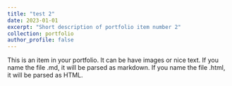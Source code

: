 ```yaml
---
title: "test 2"
date: 2023-01-01
excerpt: "Short description of portfolio item number 2"
collection: portfolio
author_profile: false
---
```


This is an item in your portfolio. It can be have images or nice text. If you name the file .md, it will be parsed as markdown. If you name the file .html, it will be parsed as HTML.
